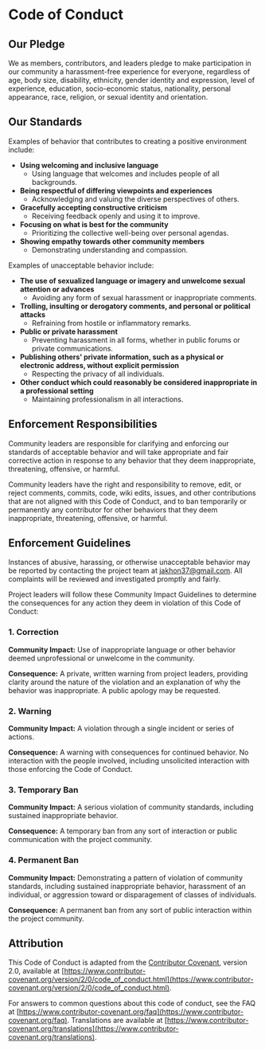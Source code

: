 
# Code of Conduct

## Our Pledge

We as members, contributors, and leaders pledge to make participation in our community a harassment-free experience for everyone, regardless of age, body size, disability, ethnicity, gender identity and expression, level of experience, education, socio-economic status, nationality, personal appearance, race, religion, or sexual identity and orientation.

## Our Standards

Examples of behavior that contributes to creating a positive environment include:

- **Using welcoming and inclusive language**
  - Using language that welcomes and includes people of all backgrounds.
- **Being respectful of differing viewpoints and experiences**
  - Acknowledging and valuing the diverse perspectives of others.
- **Gracefully accepting constructive criticism**
  - Receiving feedback openly and using it to improve.
- **Focusing on what is best for the community**
  - Prioritizing the collective well-being over personal agendas.
- **Showing empathy towards other community members**
  - Demonstrating understanding and compassion.

Examples of unacceptable behavior include:

- **The use of sexualized language or imagery and unwelcome sexual attention or advances**
  - Avoiding any form of sexual harassment or inappropriate comments.
- **Trolling, insulting or derogatory comments, and personal or political attacks**
  - Refraining from hostile or inflammatory remarks.
- **Public or private harassment**
  - Preventing harassment in all forms, whether in public forums or private communications.
- **Publishing others' private information, such as a physical or electronic address, without explicit permission**
  - Respecting the privacy of all individuals.
- **Other conduct which could reasonably be considered inappropriate in a professional setting**
  - Maintaining professionalism in all interactions.

## Enforcement Responsibilities

Community leaders are responsible for clarifying and enforcing our standards of acceptable behavior and will take appropriate and fair corrective action in response to any behavior that they deem inappropriate, threatening, offensive, or harmful.

Community leaders have the right and responsibility to remove, edit, or reject comments, commits, code, wiki edits, issues, and other contributions that are not aligned with this Code of Conduct, and to ban temporarily or permanently any contributor for other behaviors that they deem inappropriate, threatening, offensive, or harmful.

## Enforcement Guidelines

Instances of abusive, harassing, or otherwise unacceptable behavior may be reported by contacting the project team at [jakhon37@gmail.com](mailto:jakhon37@gmail.com). All complaints will be reviewed and investigated promptly and fairly.

Project leaders will follow these Community Impact Guidelines to determine the consequences for any action they deem in violation of this Code of Conduct:

### 1. Correction

**Community Impact:** Use of inappropriate language or other behavior deemed unprofessional or unwelcome in the community.

**Consequence:** A private, written warning from project leaders, providing clarity around the nature of the violation and an explanation of why the behavior was inappropriate. A public apology may be requested.

### 2. Warning

**Community Impact:** A violation through a single incident or series of actions.

**Consequence:** A warning with consequences for continued behavior. No interaction with the people involved, including unsolicited interaction with those enforcing the Code of Conduct.

### 3. Temporary Ban

**Community Impact:** A serious violation of community standards, including sustained inappropriate behavior.

**Consequence:** A temporary ban from any sort of interaction or public communication with the project community.

### 4. Permanent Ban

**Community Impact:** Demonstrating a pattern of violation of community standards, including sustained inappropriate behavior, harassment of an individual, or aggression toward or disparagement of classes of individuals.

**Consequence:** A permanent ban from any sort of public interaction within the project community.

## Attribution

This Code of Conduct is adapted from the [Contributor Covenant][homepage], version 2.0, available at [https://www.contributor-covenant.org/version/2/0/code_of_conduct.html](https://www.contributor-covenant.org/version/2/0/code_of_conduct.html).

For answers to common questions about this code of conduct, see the FAQ at [https://www.contributor-covenant.org/faq](https://www.contributor-covenant.org/faq). Translations are available at [https://www.contributor-covenant.org/translations](https://www.contributor-covenant.org/translations).

[homepage]: https://www.contributor-covenant.org

